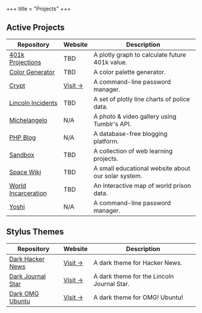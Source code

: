+++
title = "Projects"
+++

## Active Projects

| Repository                                                             | Website                                        | Description                                         |
| ---------------------------------------------------------------------- | ---------------------------------------------- | --------------------------------------------------- |
| [401k Projections](https://git.sr.ht/~kaizoku/401k)                   | TBD                                            | A plotly graph to calculate future 401k value.      |
| [Color Generator](https://git.sr.ht/~kaizoku/color-generator)         | TBD                                            | A color palette generator.                          |
| [Crypt](https://github.com/christian-cleberg/crypt)                   | [Visit &rarr;](https://crates.io/crates/crypt) | A command-line password manager.                    |
| [Lincoln Incidents](https://git.sr.ht/~kaizoku/lincoln-incidents)     | TBD                                            | A set of plotly line charts of police data.         |
| [Michelangelo](https://git.sr.ht/~kaizoku/michelangelo)               | N/A                                            | A photo & video gallery using Tumblr's API.         |
| [PHP Blog](https://git.sr.ht/~kaizoku/php-blog)                       | N/A                                            | A database-free blogging platform.                  |
| [Sandbox](https://git.sr.ht/~kaizoku/sandbox)                         | TBD                                            | A collection of web learning projects.              |
| [Space Wiki](https://git.sr.ht/~kaizoku/space-wiki)                   | TBD                                            | A small educational website about our solar system. |
| [World Incarceration](https://git.sr.ht/~kaizoku/world-incarceration) | TBD                                            | An interactive map of world prison data.            |
| [Yoshi](https://git.sr.ht/~kaizoku/yoshi)                             | N/A                                            | A command-line password manager.                    |

## Stylus Themes

| Repository                                                        | Website                                                                                     | Description                                |
| ----------------------------------------------------------------- | ------------------------------------------------------------------------------------------- | ------------------------------------------ |
| [Dark Hacker News](https://git.sr.ht/~kaizoku/dark-hackernews)   | [Visit &rarr;](https://git.sr.ht/~kaizoku/dark-hackernews/blob/main/hackernews.user.styl)   | A dark theme for Hacker News.              |
| [Dark Journal Star](https://git.sr.ht/~kaizoku/dark-journalstar) | [Visit &rarr;](https://git.sr.ht/~kaizoku/dark-journalstar/blob/main/journalstar.user.styl) | A dark theme for the Lincoln Journal Star. |
| [Dark OMG Ubuntu](https://git.sr.ht/~kaizoku/dark-omgubuntu)     | [Visit &rarr;](https://git.sr.ht/~kaizoku/dark-omgubuntu/blob/main/omgubuntu.user.styl)     | A dark theme for OMG! Ubuntu!              |
